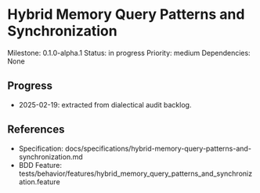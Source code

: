 # Hybrid Memory Query Patterns and Synchronization
Milestone: 0.1.0-alpha.1
Status: in progress
Priority: medium
Dependencies: None

## Progress
- 2025-02-19: extracted from dialectical audit backlog.

## References
- Specification: docs/specifications/hybrid-memory-query-patterns-and-synchronization.md
- BDD Feature: tests/behavior/features/hybrid_memory_query_patterns_and_synchronization.feature
